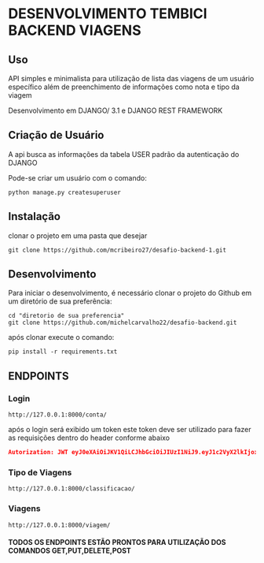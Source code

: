 # DESENVOLVIMENTO TEMBICI BACKEND VIAGENS

## Uso

API simples e minimalista para utilização de lista das viagens de um usuário específico
além de preenchimento de informações como nota e tipo da viagem

Desenvolvimento em DJANGO/ 3.1 e DJANGO REST FRAMEWORK

## Criação de Usuário

A api busca as informações da tabela USER padrão da autenticação do DJANGO

Pode-se criar um usuário com o comando:
```commandline
python manage.py createsuperuser
```


## Instalação

clonar o projeto em uma pasta que desejar

```commandline
git clone https://github.com/mcribeiro27/desafio-backend-1.git
```

## Desenvolvimento

Para iniciar o desenvolvimento, é necessário clonar o projeto do Github em um diretório de sua preferência:

```commandline
cd "diretorio de sua preferencia"
git clone https://github.com/michelcarvalho22/desafio-backend.git
```

após clonar execute o comando:
```commandline
pip install -r requirements.txt
```



## ENDPOINTS

### Login

```url
http://127.0.0.1:8000/conta/
```
após o login será exibido um token este token deve ser utilizado para fazer as requisições dentro do header conforme abaixo

```json
Autorization: JWT eyJ0eXAiOiJKV1QiLCJhbGciOiJIUzI1NiJ9.eyJ1c2VyX2lkIjoxLCJ1c2VybmFtZSI6ImFkbWluIiwiZXhwIjoxNjAwODYzODE2LCJlbWFpbCI6Im1jcmliZWlybzI3QG91dGxvb2suY29tIn0.hh1ngFpjWLTX-JtOJEv94UD4Ti1Z9Fcdu2jUiy6WxOQ
```

### Tipo de Viagens

```url
http://127.0.0.1:8000/classificacao/
```


### Viagens


```url
http://127.0.0.1:8000/viagem/
```

#### TODOS OS ENDPOINTS ESTÃO PRONTOS PARA UTILIZAÇÃO DOS COMANDOS GET,PUT,DELETE,POST 